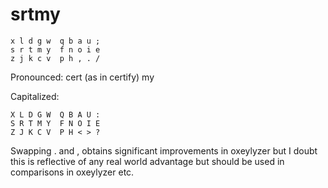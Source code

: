 # srtmy
```
x l d g w  q b a u ;
s r t m y  f n o i e
z j k c v  p h , . /
```
Pronounced: cert (as in certify) my

Capitalized:
```
X L D G W  Q B A U :
S R T M Y  F N O I E
Z J K C V  P H < > ?
```

Swapping . and , obtains significant improvements in oxeylyzer but I doubt this is reflective of any real world advantage but should be used in comparisons in oxeylyzer etc.
